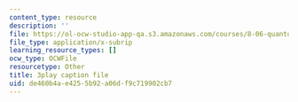 ```yaml
---
content_type: resource
description: ''
file: https://ol-ocw-studio-app-qa.s3.amazonaws.com/courses/8-06-quantum-physics-iii-spring-2018/de460b4ae4255b92a06df9c719902cb7_o10QADeeK04.vtt
file_type: application/x-subrip
learning_resource_types: []
ocw_type: OCWFile
resourcetype: Other
title: 3play caption file
uid: de460b4a-e425-5b92-a06d-f9c719902cb7
---
```

